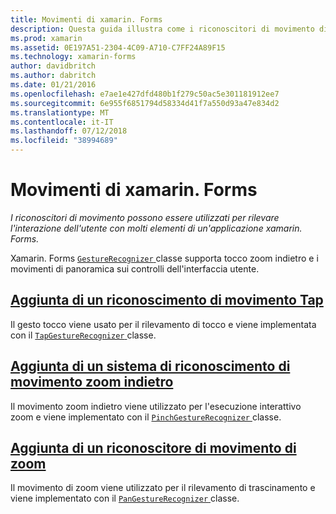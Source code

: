 ```yaml
---
title: Movimenti di xamarin. Forms
description: Questa guida illustra come i riconoscitori di movimento di xamarin. Forms possono essere usati per rilevare l'interazione dell'utente con molti elementi di un'applicazione xamarin. Forms.
ms.prod: xamarin
ms.assetid: 0E197A51-2304-4C09-A710-C7FF24A89F15
ms.technology: xamarin-forms
author: davidbritch
ms.author: dabritch
ms.date: 01/21/2016
ms.openlocfilehash: e7ae1e427dfd480b1f279c50ac5e301181912ee7
ms.sourcegitcommit: 6e955f6851794d58334d41f7a550d93a47e834d2
ms.translationtype: MT
ms.contentlocale: it-IT
ms.lasthandoff: 07/12/2018
ms.locfileid: "38994689"
---
```

# <a name="xamarinforms-gestures"></a>Movimenti di xamarin. Forms

_I riconoscitori di movimento possono essere utilizzati per rilevare l'interazione dell'utente con molti elementi di un'applicazione xamarin. Forms._

Xamarin. Forms [ `GestureRecognizer` ](xref:Xamarin.Forms.GestureRecognizer) classe supporta tocco zoom indietro e i movimenti di panoramica sui controlli dell'interfaccia utente.

## <a name="adding-a-tap-gesture-recognizertapmd"></a>[Aggiunta di un riconoscimento di movimento Tap](tap.md)

Il gesto tocco viene usato per il rilevamento di tocco e viene implementata con il [ `TapGestureRecognizer` ](xref:Xamarin.Forms.TapGestureRecognizer) classe.

## <a name="adding-a-pinch-gesture-recognizerpinchmd"></a>[Aggiunta di un sistema di riconoscimento di movimento zoom indietro](pinch.md)

Il movimento zoom indietro viene utilizzato per l'esecuzione interattivo zoom e viene implementato con il [ `PinchGestureRecognizer` ](xref:Xamarin.Forms.PinchGestureRecognizer) classe.

## <a name="adding-a-pan-gesture-recognizerpanmd"></a>[Aggiunta di un riconoscitore di movimento di zoom](pan.md)

Il movimento di zoom viene utilizzato per il rilevamento di trascinamento e viene implementato con il [ `PanGestureRecognizer` ](xref:Xamarin.Forms.PanGestureRecognizer) classe.
